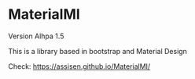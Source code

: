 # MaterialMI

Version Alhpa 1.5

This is a library based in bootstrap and Material Design

Check: https://assisen.github.io/MaterialMI/
